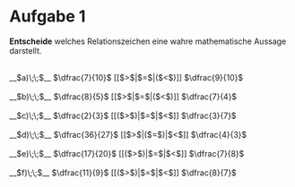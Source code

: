 <!--
version:  0.0.1

language: de

@style
input {
    text-align: center;
}

.flex-container {
    display: flex;
    flex-wrap: wrap;
    align-items: stretch;
    gap: 20px;
}

.flex-child {
    flex: 1;
    min-width: 350px;
    margin-right: 20px;
}

@media (max-width: 400px) {
    .flex-child {
        flex: 100%;
        margin-right: 0;
    }
}
@end

formula: \carry   \textcolor{red}{\scriptsize #1}
formula: \digit   \rlap{\carry{#1}}\phantom{#2}#2
formula: \permil  \text{‰}

import: https://raw.githubusercontent.com/liaTemplates/algebrite/master/README.md
import: https://raw.githubusercontent.com/LiaTemplates/Tikz-Jax/main/README.md

script: https://cdn.jsdelivr.net/gh/LiaTemplates/Tikz-Jax@main/dist/index.js

@round
<script>
  let value = `@input`;
  if (value.startsWith("@")) {
    ""
  } else {
    value = JSON.parse(value);
    value = value[0]
    value = value.replace(/,/g, ".");
    value = parseFloat(value);
    value = Math.round(value * Math.pow(10,@1)) / Math.pow(10,@1);
    value == @0
  }
</script>
@end

tags: Bruchrechnung, Zahlenverständnis, leicht

-->




# Aufgabe 1

**Entscheide** welches Relationszeichen eine wahre mathematische Aussage darstellt.

<br>
__$a)\;\;$__ $\dfrac{7}{10}$ [[$>$|$=$|($<$)]] $\dfrac{9}{10}$ 
<br>
<br>
__$b)\;\;$__ $\dfrac{8}{5}$ [[$>$|$=$|($<$)]] $\dfrac{7}{4}$ 
<br>
<br>
__$c)\;\;$__ $\dfrac{2}{3}$ [[($>$)|$=$|$<$]] $\dfrac{3}{7}$ 
<br>
<br>
__$d)\;\;$__ $\dfrac{36}{27}$ [[$>$|($=$)|$<$]] $\dfrac{4}{3}$ 
<br>
<br>
__$e)\;\;$__ $\dfrac{17}{20}$ [[($>$)|$=$|$<$]] $\dfrac{7}{8}$ 
<br>
<br>
__$f)\;\;$__ $\dfrac{11}{9}$ [[($>$)|$=$|$<$]] $\dfrac{8}{7}$ 

<br>
<br>
<br>
<br>

